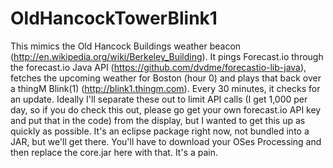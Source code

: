OldHancockTowerBlink1
=====================
This mimics the Old Hancock Buildings weather beacon (http://en.wikipedia.org/wiki/Berkeley_Building). It pings Forecast.io through the forecast.io Java API (https://github.com/dvdme/forecastio-lib-java), fetches the upcoming weather for Boston (hour 0) and plays that back over a thingM Blink(1) (http://blink1.thingm.com). Every 30 minutes, it checks for an update. Ideally I'll separate these out to limit API calls (I get 1,000 per day, so if you do check this out, please go get your own forecast.io API key and put that in the code) from the display, but I wanted to get this up as quickly as possible.
It's an eclipse package right now, not bundled into a JAR, but we'll get there. You'll have to download your OSes Processing and then replace the core.jar here with that. It's a pain.

